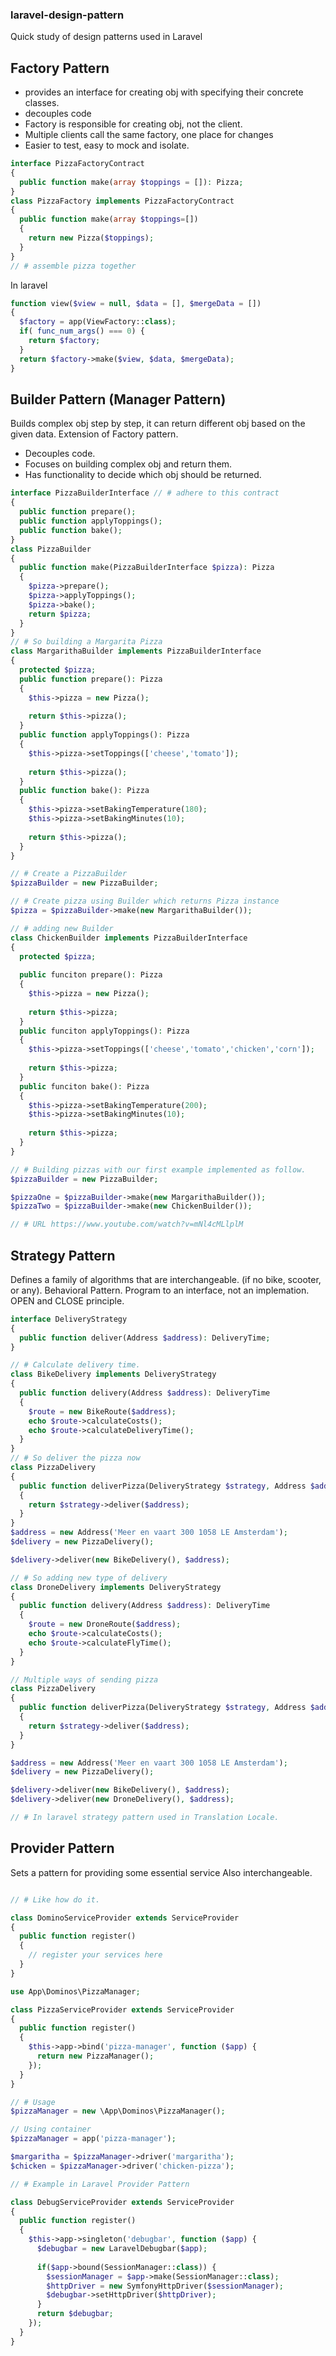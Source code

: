 ### laravel-design-pattern
Quick study of design patterns used in Laravel

Factory Pattern
---
- provides an interface for creating obj with specifying their concrete classes.
- decouples code
- Factory is responsible for creating obj, not the client.
- Multiple clients call the same factory, one place for changes
- Easier to test, easy to mock and isolate.

```php
interface PizzaFactoryContract
{
  public function make(array $toppings = []): Pizza;
}
class PizzaFactory implements PizzaFactoryContract
{
  public function make(array $toppings=[])
  {
    return new Pizza($toppings);
  }
}
// # assemble pizza together

```
In laravel
```php
function view($view = null, $data = [], $mergeData = [])
{
  $factory = app(ViewFactory::class);
  if( func_num_args() === 0) {
    return $factory;
  }
  return $factory->make($view, $data, $mergeData);
}
```

Builder Pattern (Manager Pattern)
---
Builds complex obj step by step, it can return different obj based on the given data. Extension of Factory pattern.
- Decouples code.
- Focuses on building complex obj and return them.
- Has functionality to decide which obj should be returned.

```php
interface PizzaBuilderInterface // # adhere to this contract
{
  public function prepare();
  public function applyToppings();
  public function bake();
}
class PizzaBuilder
{
  public function make(PizzaBuilderInterface $pizza): Pizza 
  {
    $pizza->prepare();
    $pizza->applyToppings();
    $pizza->bake();
    return $pizza;
  }
}
// # So building a Margarita Pizza
class MargarithaBuilder implements PizzaBuilderInterface
{
  protected $pizza;
  public function prepare(): Pizza
  {
    $this->pizza = new Pizza();
    
    return $this->pizza();
  }
  public function applyToppings(): Pizza
  {
    $this->pizza->setToppings(['cheese','tomato']);
    
    return $this->pizza();
  }
  public function bake(): Pizza
  {
    $this->pizza->setBakingTemperature(180);
    $this->pizza->setBakingMinutes(10);
    
    return $this->pizza();
  }
}

// # Create a PizzaBuilder
$pizzaBuilder = new PizzaBuilder;

// # Create pizza using Builder which returns Pizza instance
$pizza = $pizzaBuilder->make(new MargarithaBuilder());

// # adding new Builder
class ChickenBuilder implements PizzaBuilderInterface 
{
  protected $pizza;
  
  public funciton prepare(): Pizza
  {
    $this->pizza = new Pizza();
    
    return $this->pizza;
  }
  public funciton applyToppings(): Pizza
  {
    $this->pizza->setToppings(['cheese','tomato','chicken','corn']);
    
    return $this->pizza;
  }
  public funciton bake(): Pizza
  {
    $this->pizza->setBakingTemperature(200);
    $this->pizza->setBakingMinutes(10);
    
    return $this->pizza;
  }
}

// # Building pizzas with our first example implemented as follow.
$pizzaBuilder = new PizzaBuilder;

$pizzaOne = $pizzaBuilder->make(new MargarithaBuilder());
$pizzaTwo = $pizzaBuilder->make(new ChickenBuilder());

// # URL https://www.youtube.com/watch?v=mNl4cMLlplM
```
Strategy Pattern
---
Defines a family of algorithms that are interchangeable. (if no bike, scooter, or any). Behavioral Pattern.
Program to an interface, not an implemation. OPEN and CLOSE principle.

```php
interface DeliveryStrategy
{ 
  public function deliver(Address $address): DeliveryTime;
}

// # Calculate delivery time.
class BikeDelivery implements DeliveryStrategy
{
  public function delivery(Address $address): DeliveryTime
  {
    $route = new BikeRoute($address);
    echo $route->calculateCosts();
    echo $route->calculateDeliveryTime();
  }
}
// # So deliver the pizza now 
class PizzaDelivery
{ 
  public function deliverPizza(DeliveryStrategy $strategy, Address $address)
  {
    return $strategy->deliver($address);
  }
}
$address = new Address('Meer en vaart 300 1058 LE Amsterdam');
$delivery = new PizzaDelivery();

$delivery->deliver(new BikeDelivery(), $address);

// # So adding new type of delivery
class DroneDelivery implements DeliveryStrategy
{
  public function delivery(Address $address): DeliveryTime
  {
    $route = new DroneRoute($address);
    echo $route->calculateCosts();
    echo $route->calculateFlyTime();
  }
}

// Multiple ways of sending pizza
class PizzaDelivery
{
  public function deliverPizza(DeliveryStrategy $strategy, Address $address)
  {
    return $strategy->deliver($address);
  }
}

$address = new Address('Meer en vaart 300 1058 LE Amsterdam');
$delivery = new PizzaDelivery();

$delivery->deliver(new BikeDelivery(), $address);
$delivery->deliver(new DroneDelivery(), $address);

// # In laravel strategy pattern used in Translation Locale.
```
Provider Pattern
---
Sets a pattern for providing some essential service
Also interchangeable.

```php

// # Like how do it.

class DominoServiceProvider extends ServiceProvider
{
  public function register()
  {
    // register your services here
  }
}

use App\Dominos\PizzaManager;

class PizzaServiceProvider extends ServiceProvider
{
  public function register()
  {
    $this->app->bind('pizza-manager', function ($app) {
      return new PizzaManager();
    });
  }
}

// # Usage
$pizzaManager = new \App\Dominos\PizzaManager();

// Using container
$pizzaManager = app('pizza-manager');

$margaritha = $pizzaManager->driver('margaritha');
$chicken = $pizzaManager->driver('chicken-pizza');

// # Example in Laravel Provider Pattern

class DebugServiceProvider extends ServiceProvider 
{
  public function register()
  {
    $this->app->singleton('debugbar', function ($app) {
      $debugbar = new LaravelDebugbar($app);
      
      if($app->bound(SessionManager::class)) {
        $sessionManager = $app->make(SessionManager::class);
        $httpDriver = new SymfonyHttpDriver($sessionManager);
        $debugbar->setHttpDriver($httpDriver);
      } 
      return $debugbar;
    });
  }
}
```





